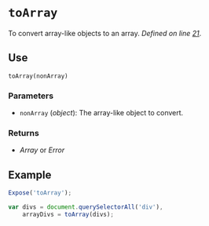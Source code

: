 # `toArray` 
To convert array-like objects to an array. _Defined on line [21](../../blob/master/F.js#L21)_.

## Use
```
toArray(nonArray)
```

### Parameters
* `nonArray` (_object_): The array-like object to convert.

### Returns
* _Array_ or _Error_

## Example
```javascript
Expose('toArray');

var divs = document.querySelectorAll('div'),
    arrayDivs = toArray(divs);
```
